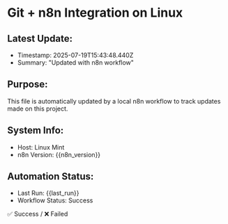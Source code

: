 # Git + n8n Integration on Linux

## Latest Update:
- Timestamp: 2025-07-19T15:43:48.440Z
- Summary: "Updated with n8n workflow"

## Purpose:
This file is automatically updated by a local n8n workflow to track updates made on this project.

## System Info:
- Host: Linux Mint
- n8n Version: {{n8n_version}}

## Automation Status:
- Last Run: {{last_run}}
- Workflow Status: Success

✅ Success / ❌ Failed
